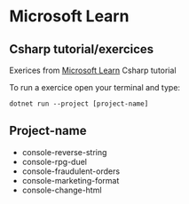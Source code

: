 # Microsoft Learn

## Csharp tutorial/exercices

Exerices from [Microsoft Learn](https://docs.microsoft.com/en-us/learn/) Csharp tutorial

To run a exercice open your terminal and type:

```console
dotnet run --project [project-name]
```

## Project-name

* console-reverse-string
* console-rpg-duel
* console-fraudulent-orders
* console-marketing-format
* console-change-html
